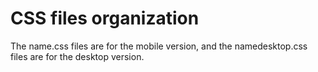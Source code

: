 # CSS files organization
The name.css files are for the mobile version, and the namedesktop.css files are for the desktop version.
